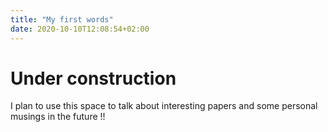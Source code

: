 ```yaml
---
title: "My first words"
date: 2020-10-10T12:08:54+02:00
---
```

# Under construction

I plan to use this space to talk about interesting papers and some personal musings in the future !!
